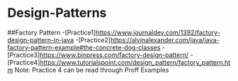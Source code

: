 # Design-Patterns

##Factory Pattern
-[Practice1]https://www.journaldev.com/1392/factory-design-pattern-in-java
-[Practice2]https://alvinalexander.com/java/java-factory-pattern-example#the-concrete-dog-classes
-[Practice3]https://www.binpress.com/factory-design-pattern/
-[Practice4]https://www.tutorialspoint.com/design_pattern/factory_pattern.htm
Note: Practice 4 can be read through Proff Examples
